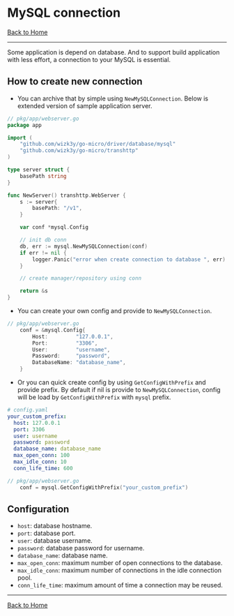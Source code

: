 # MySQL connection
[Back to Home](https://github.com/wizk3y/go-micro)

---
Some application is depend on database. And to support build application with less effort, a connection to your MySQL is essential.

## How to create new connection
- You can archive that by simple using `NewMySQLConnection`. Below is extended version of sample application server.
```go
// pkg/app/webserver.go
package app

import (
	"github.com/wizk3y/go-micro/driver/database/mysql"
	"github.com/wizk3y/go-micro/transhttp"
)

type server struct {
	basePath string
}

func NewServer() transhttp.WebServer {
	s := server{
		basePath: "/v1",
	}

	var conf *mysql.Config

	// init db conn
	db, err := mysql.NewMySQLConnection(conf)
	if err != nil {
		logger.Panic("error when create connection to database ", err)
	}

	// create manager/repository using conn

	return &s
}
```
- You can create your own config and provide to `NewMySQLConnection`.
```go
// pkg/app/webserver.go
	conf = &mysql.Config{
		Host:         "127.0.0.1",
		Port:         "3306",
		User:         "username",
		Password:     "password",
		DatabaseName: "database_name",
	}
```
- Or you can quick create config by using `GetConfigWithPrefix` and provide prefix. By default if nil is provide to `NewMySQLConnection`, config will be load by `GetConfigWithPrefix` with `mysql` prefix.
```yaml
# config.yaml
your_custom_prefix:
  host: 127.0.0.1
  port: 3306
  user: username
  password: password
  database_name: database_name
  max_open_conn: 100
  max_idle_conn: 10
  conn_life_time: 600
```

```go
// pkg/app/webserver.go
	conf = mysql.GetConfigWithPrefix("your_custom_prefix")
```

## Configuration
- `host`: database hostname.
- `port`: database port.
- `user`: database username.
- `password`: database password for username.
- `database_name`: database name.
- `max_open_conn`: maximum number of open connections to the database.
- `max_idle_conn`: maximum number of connections in the idle connection pool.
- `conn_life_time`: maximum amount of time a connection may be reused.

---
[Back to Home](https://github.com/wizk3y/go-micro)
